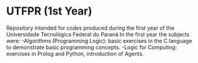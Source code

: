 # UTFPR (1st Year)
Repository intended for codes produced during the first year of the Universidade Tecnológica Federal do Paraná In the first year the subjects were: -Algorithms (Programming Logic): basic exercises in the C language to demonstrate basic programming concepts. -Logic for Computing: exercises in Prolog and Python, introduction of Agents.
